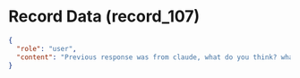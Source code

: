 # Record Data (record_107)

```json
{
  "role": "user",
  "content": "Previous response was from claude, what do you think? what is your version of same question? where would you disagree/balance? "
}
```
